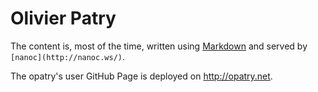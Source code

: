 # Olivier Patry

The content is, most of the time, written using [Markdown](http://daringfireball.net/projects/markdown/) and served by `[nanoc](http://nanoc.ws/)`.

The opatry's user GitHub Page is deployed on http://opatry.net. 